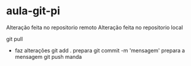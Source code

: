 # aula-git-pi
Alteração feita no repositorio remoto 
Alteração feita no repositorio local


git pull 
- faz alterações 
git add . prepara 
git commit -m 'mensagem' prepara a mensagem 
git push manda 